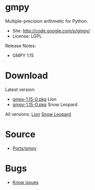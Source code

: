 

# gmpy #

Multiple-precision arithmetic for Python.

  * Site: http://code.google.com/p/gmpy/
  * License: LGPL

Release Notes:
  * GMPY 1.15


# Download #

Latest version:
  * [gmpy-1.15-0.pkg](http://code.google.com/p/rudix/downloads/detail?name=gmpy-1.15-0.pkg) Lion
  * [gmpy-1.15-0.pkg](http://code.google.com/p/rudix-snowleopard/downloads/detail?name=gmpy-1.15-0.pkg) Snow Leopard

All versions: [Lion](http://code.google.com/p/rudix/downloads/list?q=gmpy) [Snow Leopard](http://code.google.com/p/rudix-snowleopard/downloads/list?q=gmpy)

# Source #
  * [Ports/gmpy](http://code.google.com/p/rudix/source/browse/Ports/gmpy)

# Bugs #
  * [Know issues](http://code.google.com/p/rudix/issues/list?q=gmpy)
